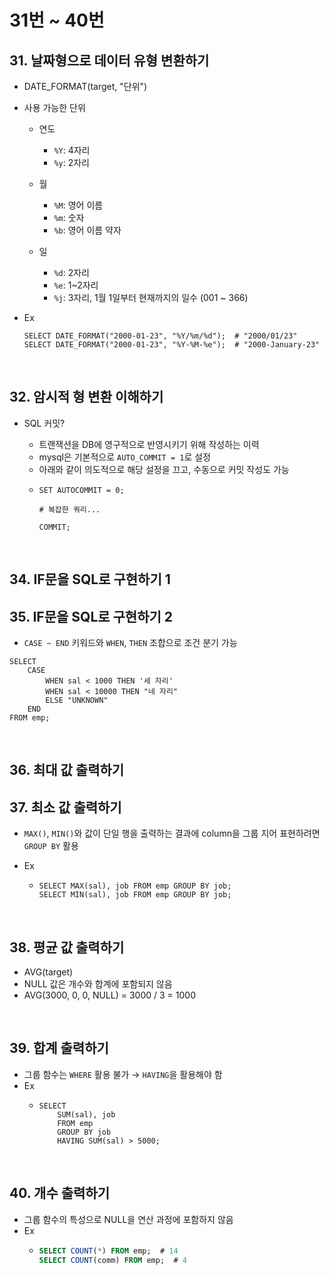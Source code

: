 # 31번 ~ 40번

## 31. 날짜형으로 데이터 유형 변환하기

- DATE_FORMAT(target, "단위")
- 사용 가능한 단위

  - 연도

    - `%Y`: 4자리
    - `%y`: 2자리

  - 월

    - `%M`: 영어 이름
    - `%m`: 숫자
    - `%b`: 영어 이름 약자

  - 일
    - `%d`: 2자리
    - `%e`: 1~2자리
    - `%j`: 3자리, 1월 1일부터 현재까지의 일수 (001 ~ 366)

- Ex
  ```
  SELECT DATE_FORMAT("2000-01-23", "%Y/%m/%d");  # "2000/01/23"
  SELECT DATE_FORMAT("2000-01-23", "%Y-%M-%e");  # "2000-January-23"
  ```

<br />

## 32. 암시적 형 변환 이해하기

- SQL 커밋?

  - 트랜잭션을 DB에 영구적으로 반영시키기 위해 작성하는 이력
  - mysql은 기본적으로 `AUTO_COMMIT = 1`로 설정
  - 아래와 같이 의도적으로 해당 설정을 끄고, 수동으로 커밋 작성도 가능
  - ```mysql
    SET AUTOCOMMIT = 0;

    # 복잡한 쿼리...

    COMMIT;
    ```

<br />

## 34. IF문을 SQL로 구현하기 1

## 35. IF문을 SQL로 구현하기 2

- `CASE ~ END` 키워드와 `WHEN`, `THEN` 조합으로 조건 분기 가능

```mysql
SELECT
	CASE
		WHEN sal < 1000 THEN '세 자리'
		WHEN sal < 10000 THEN "네 자리"
		ELSE "UNKNOWN"
	END
FROM emp;
```

<br />

## 36. 최대 값 출력하기

## 37. 최소 값 출력하기

- `MAX()`, `MIN()`와 값이 단일 행을 출력하는 결과에 column을 그룹 지어 표현하려면 `GROUP BY` 활용

- Ex
  - ```mysql
    SELECT MAX(sal), job FROM emp GROUP BY job;
    SELECT MIN(sal), job FROM emp GROUP BY job;
    ```

<br />

## 38. 평균 값 출력하기

- AVG(target)
- NULL 값은 개수와 합계에 포함되지 않음
- AVG(3000, 0, 0, NULL) = 3000 / 3 = 1000

<br />

## 39. 합계 출력하기

- 그룹 함수는 `WHERE` 활용 불가 → `HAVING`을 활용해야 함
- Ex
  - ```mysql
    SELECT
    	SUM(sal), job
    	FROM emp
    	GROUP BY job
    	HAVING SUM(sal) > 5000;
    ```

<br />

## 40. 개수 출력하기

- 그룹 함수의 특성으로 NULL을 연산 과정에 포함하지 않음
- Ex
  - ```sql
    SELECT COUNT(*) FROM emp;  # 14
    SELECT COUNT(comm) FROM emp;  # 4
    ```
